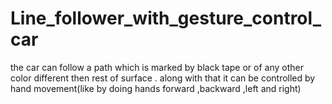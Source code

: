 # Line_follower_with_gesture_control_car
the car can follow a path which is marked by black tape or of any other color different then rest of surface . along with that it can be controlled by hand movement(like by doing hands forward ,backward ,left and right)
